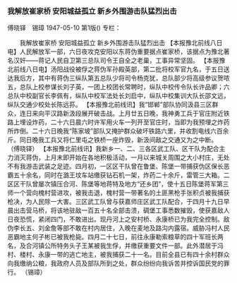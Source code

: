 ### 我解放崔家桥  安阳城益孤立  新乡外围游击队猛烈出击
傅晓铎　锡璋
1947-05-10
第1版()
专栏：

　　我解放崔家桥  安阳城益孤立
    新乡外围游击队猛烈出击
    【本报豫北前线八日电】人民解放军一部，六日夜攻克安阳以东蒋伪重要据点崔家桥，该据点为豫北著名汉奸——蒋记人民自卫第三总队司令王自全之老巢，工事异常坚固。
    【本报豫北前线八日电】汤阳战役被俘之蒋伪军孙殿英部，第二批将校军官九名，于五日送达我后方，其中有蒋伪三纵队第五总队少将司令杨克犹，总队部少将高级参议贺哝五，总队上校参谋长刘子英，一团上校团长常聘时，纵队中校传令队长许品卿；六总队中校副官长李佩有，纵队中校军法处长刘启中，纵队中校集训大队长邵文远，纵队交通少校处长陈远荪。
    【本报豫北前线讯】我“邯郸”部队协同汲县三区群众，连日来向平汉路新汲段展开破击战。上月廿五日晚，我神勇工兵于官庄附近铁路上埋设炸药，二十六日晨六时许军用火车一列开至官庄时，当即为我预埋之炸药所炸倒。二十六日晚我“陈家坡”部队又掩护群众破坏铁路六里，并收割电线六百余斤。同日晚我工兵又将仁里屯之铁桥一座炸毁，新汲间敌之交通又为之中断。
                  （傅晓铎）
    【本报豫北前线讯】我新乡一、二、三各区武工队、区干队为配合主力消灭蒋伪，上月末即开始在各地积极活动，一月以来城关周围之大小村庄，无处不有我游击武装之足迹。四月初，一区区干队曾在鲁堡、陈堡一带捕获伪区保长恶霸五十余名，同时在潞王坟车站缴获钻石机一架，炸药二十余斤，雷管三大箱。二区区干队曾屡次镇压合河、陈堡等地蒋特及地方“还乡团”，使十五日陈堡蒋军第三师一个营向槐村营进攻，被我击退，槐村营一带著名的土匪黑枪手张积贞被我捕获枪决，为人民除一大害。三区武工队曾与获嘉师庄区武工队配合，于四月十九日早晨出击营马桥，将该地驻敌一百五十名全部击溃，碉堡工事悉数摧毁，使获嘉敌人日夜恐慌，紧闭四门，不敢进出。现丹河上之安村桥、永康桥已为我完全控制。敌伪李长五、刘金詹等部不敢在村内居住，入晚在麦地及路沟内露宿。威胁冯村人民恶霸地主何子彬已被我枪毙。四月二十七日，前往永康勒索粮草的四十军班长两名，及合河镇公所特务头子王某被我生俘，并缴获重要文件一部。此外潜居于冯村、楼村、永康一带的逃亡地主，被我捕获二十一名。目前全县已有四十余村群众向我缴纳公粮，我政府人员及部队所到之处，群众纷纷向我诉苦并控诉国民党的罪行。
                  （锡璋）
